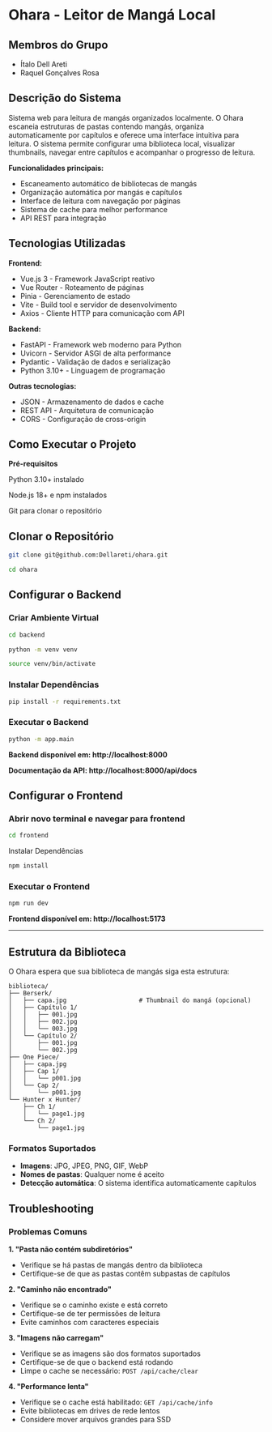# Ohara - Leitor de Mangá Local

## Membros do Grupo
- Ítalo Dell Areti
- Raquel Gonçalves Rosa

## Descrição do Sistema
Sistema web para leitura de mangás organizados localmente. O Ohara escaneia estruturas de pastas contendo mangás, organiza automaticamente por capítulos e oferece uma interface intuitiva para leitura. O sistema permite configurar uma biblioteca local, visualizar thumbnails, navegar entre capítulos e acompanhar o progresso de leitura.

**Funcionalidades principais:**
- Escaneamento automático de bibliotecas de mangás
- Organização automática por mangás e capítulos
- Interface de leitura com navegação por páginas
- Sistema de cache para melhor performance
- API REST para integração

## Tecnologias Utilizadas

**Frontend:**
- Vue.js 3 - Framework JavaScript reativo
- Vue Router - Roteamento de páginas
- Pinia - Gerenciamento de estado
- Vite - Build tool e servidor de desenvolvimento
- Axios - Cliente HTTP para comunicação com API

**Backend:**
- FastAPI - Framework web moderno para Python
- Uvicorn - Servidor ASGI de alta performance
- Pydantic - Validação de dados e serialização
- Python 3.10+ - Linguagem de programação

**Outras tecnologias:**
- JSON - Armazenamento de dados e cache
- REST API - Arquitetura de comunicação
- CORS - Configuração de cross-origin

## Como Executar o Projeto
**Pré-requisitos**

Python 3.10+ instalado

Node.js 18+ e npm instalados

Git para clonar o repositório

## Clonar o Repositório
~~~sh
git clone git@github.com:Dellareti/ohara.git
~~~

~~~sh
cd ohara
~~~

## Configurar o Backend

### Criar Ambiente Virtual
~~~sh
cd backend
~~~

~~~sh
python -m venv venv
~~~

~~~sh
source venv/bin/activate
~~~

### Instalar Dependências
~~~sh
pip install -r requirements.txt
~~~

### Executar o Backend

~~~sh
python -m app.main
~~~

**Backend disponível em: http://localhost:8000**

**Documentação da API: http://localhost:8000/api/docs**

## Configurar o Frontend

### Abrir novo terminal e navegar para frontend
~~~sh
cd frontend
~~~

Instalar Dependências

~~~sh
npm install
~~~

### Executar o Frontend
~~~sh
npm run dev
~~~
**Frontend disponível em: http://localhost:5173**

---

## Estrutura da Biblioteca

O Ohara espera que sua biblioteca de mangás siga esta estrutura:

```
biblioteca/
├── Berserk/
│   ├── capa.jpg                    # Thumbnail do mangá (opcional)
│   ├── Capítulo 1/
│   │   ├── 001.jpg
│   │   ├── 002.jpg
│   │   └── 003.jpg
│   └── Capítulo 2/
│       ├── 001.jpg
│       └── 002.jpg
├── One Piece/
│   ├── capa.jpg
│   ├── Cap 1/
│   │   └── p001.jpg
│   └── Cap 2/
│       └── p001.jpg
└── Hunter x Hunter/
    ├── Ch 1/
    │   └── page1.jpg
    └── Ch 2/
        └── page1.jpg
```

### Formatos Suportados
- **Imagens**: JPG, JPEG, PNG, GIF, WebP
- **Nomes de pastas**: Qualquer nome é aceito
- **Detecção automática**: O sistema identifica automaticamente capítulos

## Troubleshooting

### Problemas Comuns

**1. "Pasta não contém subdiretórios"**
- Verifique se há pastas de mangás dentro da biblioteca
- Certifique-se de que as pastas contêm subpastas de capítulos

**2. "Caminho não encontrado"**
- Verifique se o caminho existe e está correto
- Certifique-se de ter permissões de leitura
- Evite caminhos com caracteres especiais

**3. "Imagens não carregam"**
- Verifique se as imagens são dos formatos suportados
- Certifique-se de que o backend está rodando
- Limpe o cache se necessário: `POST /api/cache/clear`

**4. "Performance lenta"**
- Verifique se o cache está habilitado: `GET /api/cache/info`
- Evite bibliotecas em drives de rede lentos
- Considere mover arquivos grandes para SSD

